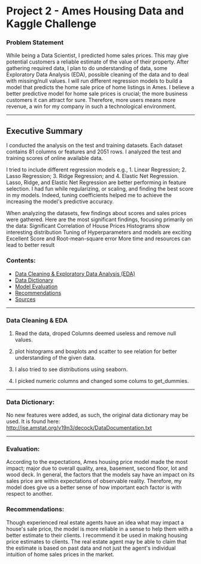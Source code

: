 # Project 2 - Ames Housing Data and Kaggle Challenge

### Problem Statement

While being a Data Scientist, I predicted home sales prices. This may give potential customers a reliable estimate of the value of their property. After gathering required data, I plan to do understanding of data, some Exploratory Data Analysis (EDA), possible cleaning of the data and to deal with missing/null values. I will run different regression models to build a model that predicts the home sale price of home listings in Ames. I believe a better predictive model for home sale prices is crucial; the more business customers it can attract for sure. Therefore, more users means more revenue, a win for my company in such a technological environment.

---

## Executive Summary
I conducted the analysis on the test and training datasets. Each dataset contains 81 columns or features and 2051 rows. I analyzed the test and training scores of online available data.

I tried to include different regression models e.g., 1. Linear Regression; 2. Lasso Regression; 3. Ridge Regression; and 4. Elastic Net Regression.  Lasso, Ridge, and Elastic Net Regression are better performing in feature selection.  I had fun while regularizing, or scaling, and finding the best score in my models. Indeed, tuning coefficients helped me to achieve the increasing the model's predictive accuracy.

When analyzing the datasets, few findings about scores and sales prices were gathered. Here are the most significant findings, focusing primarily on the data:
Significant Correlation of House Prices
Histograms show interesting distribution
Tuning of Hyperparameters and models are exciting
Excellent Score and Root-mean-square error
More time and resources can lead to better result


### Contents:

- [Data Cleaning & Exploratory Data Analysis (EDA)](#EDA)
- [Data Dictionary](#Data-Dictionary)
- [Model Evaluation](#Model-Evaluation)
- [Recommendations](#Business-Recommendations)
- [Sources](#Sources)

---

### Data Cleaning & EDA

1) Read the data, droped Columns deemed useless and remove null values.

2) plot histograms and boxplots and scatter to see relation for better understanding of the given data.

3) I also tried to see distributions using seaborn.

4) I picked numeric columns and changed some colums to get_dummies.

---

### Data Dictionary:

No new features were added, as such, the original data dictionary may be used. It is found here: http://jse.amstat.org/v19n3/decock/DataDocumentation.txt

---


### Evaluation:

According to the expectations, Ames housing price model made the most impact; major due to overall quality, area, basement, second floor, lot and  wood deck. In general, the factors that the models say have an impact on its sales price are within expectations of observable reality. Therefore, my model does give us a better sense of how important each factor is with respect to another.

### Recommendations:

Though experienced real estate agents have an idea what may impact a house's sale price, the model is more reliable in a sense to help them with a better estimate to their clients. I recommend it be used in making housing price estimates to clients. The real estate agent may be able to claim that the estimate is based on past data and not just the agent's individual intuition of home sales prices in the market.
